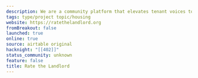 ```yaml
---
description: We are a community platform that elevates tenant voices to promote landlord accountability.
tags: type/project topic/housing
website: https://ratethelandlord.org
fromBreakout: false
launched: true
online: true
source: airtable original
hacknight: "[[402]]"
status_community: unknown
feature: false
title: Rate the Landlord
---
```

